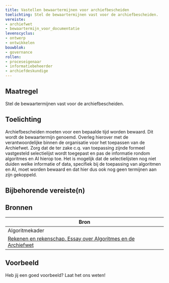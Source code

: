 ```yaml
---
title: Vastellen bewaartermijnen voor archiefbescheiden
toelichting: Stel de bewaartermijnen vast voor de archiefbescheiden. 
vereiste:
- archiefwet
- bewaartermijn_voor_documentatie
levenscyclus:
- ontwerp
- ontwikkelen
bouwblok:
- governance
rollen:
- proceseigenaar
- informatiebeheerder
- archiefdeskundige
---
```


<!-- tags -->
## Maatregel

Stel de bewaartermijnen vast voor de archiefbescheiden.


## Toelichting

Archiefbescheiden moeten voor een bepaalde tijd worden bewaard.
Dit wordt de bewaartermijn genoemd.
Overleg hierover met de verantwoordelijke binnen de organisatie voor het toepassen van de Archiefwet.
Zorg dat de ter zake c.q.
van toepassing zijnde formeel vastgesteld selectielijst wordt toegepast en pas de informatie rondom algoritmes en AI hierop toe.
Het is mogelijk dat de selectielijsten nog niet duiden welke informatie of data, specifiek bij de toepassing van algoritmen en AI, moet worden bewaard en dat hier dus ook nog geen termijnen aan zijn gekoppeld.


## Bijbehorende vereiste(n)

<!-- list_vereisten_on_maatregelen_page -->

## Bronnen

| Bron                        |
|-----------------------------|
|Algoritmekader|
|[Rekenen en rekenschap. Essay over Algoritmes en de Archiefwet](https://www.inspectie-oe.nl/binaries/inspectie-oe/documenten/publicatie/2021/01/21/rekenen-en-rekenschap/Rekenen+en+rekenschap%2C+Algoritme+en+de+Archiefwet+essay+door+Petra+Helwig+BJu+Tijdschrift+voor+Toezicht++aflevering+1+2020.pdf)|

## Voorbeeld

Heb jij een goed voorbeeld? Laat het ons weten!


